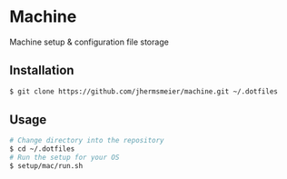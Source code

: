 # Machine

Machine setup & configuration file storage

## Installation

```sh
$ git clone https://github.com/jhermsmeier/machine.git ~/.dotfiles
```

## Usage

```sh
# Change directory into the repository
$ cd ~/.dotfiles
# Run the setup for your OS
$ setup/mac/run.sh
```
